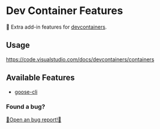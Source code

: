 # Dev Container Features

🐳 Extra add-in features for [devcontainers](https://containers.dev/overview).

## Usage

https://code.visualstudio.com/docs/devcontainers/containers

## Available Features

- [goose-cli](./src/goose-cli/README.md)

### Found a bug?

[🐞Open an bug report!🐞](https://github.com/rafaph/devcontainer-features/issues/new?assignees=&labels=bug%2Ctriage&projects=&template=feature-bug-report.yaml&title=%5BBug%5D%3A+)
